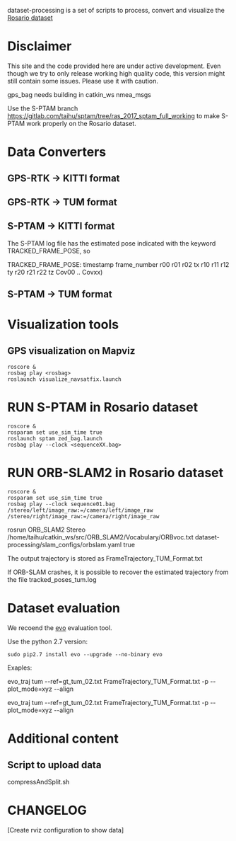 dataset-processing is a set of scripts to process, convert and visualize the [Rosario dataset](http://www.cifasis-conicet.gov.ar/robot)



# Disclaimer
This site and the code provided here are under active development. Even though we try to only release working high quality code, this version might still contain some issues. Please use it with caution.

gps_bag needs building in catkin_ws nmea_msgs 


Use the S-PTAM branch https://gitlab.com/taihu/sptam/tree/ras_2017_sptam_full_working to make S-PTAM work properly on the Rosario dataset.

# Data Converters

## GPS-RTK -> KITTI format

## GPS-RTK -> TUM format

## S-PTAM -> KITTI format

The S-PTAM log file has the estimated pose indicated with the keyword TRACKED_FRAME_POSE, so

TRACKED_FRAME_POSE: timestamp frame_number r00 r01 r02 tx r10 r11 r12 ty r20 r21 r22 tz Cov00 .. Covxx)

## S-PTAM -> TUM format


# Visualization tools

## GPS visualization on Mapviz

	roscore &
	rosbag play <rosbag>
	roslaunch visualize_navsatfix.launch


# RUN S-PTAM in Rosario dataset

	roscore &
	rosparam set use_sim_time true
	roslaunch sptam zed_bag.launch
	rosbag play --clock <sequenceXX.bag>


# RUN ORB-SLAM2 in Rosario dataset

	roscore &
	rosparam set use_sim_time true
	rosbag play --clock sequence01.bag /stereo/left/image_raw:=/camera/left/image_raw /stereo/right/image_raw:=/camera/right/image_raw

rosrun ORB_SLAM2 Stereo /home/taihu/catkin_ws/src/ORB_SLAM2/Vocabulary/ORBvoc.txt dataset-processing/slam_configs/orbslam.yaml true

The output trajectory is stored as FrameTrajectory_TUM_Format.txt

If ORB-SLAM crashes, it is possible to recover the estimated trajectory from the file tracked_poses_tum.log

# Dataset evaluation

We recoend the [evo](https://github.com/MichaelGrupp/evo) evaluation tool.

Use the python 2.7 version:

	sudo pip2.7 install evo --upgrade --no-binary evo


Exaples:

evo_traj tum --ref=gt_tum_02.txt FrameTrajectory_TUM_Format.txt -p --plot_mode=xyz --align

evo_traj tum --ref=gt_tum_02.txt FrameTrajectory_TUM_Format.txt -p --plot_mode=xyz --align

# Additional content

## Script to upload data

compressAndSplit.sh


# CHANGELOG

[Create rviz configuration to show data]
